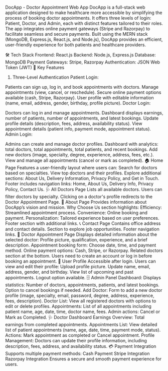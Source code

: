 DocApp - Doctor Appointment Web App
DocApp is a full-stack web application designed to make healthcare more accessible by simplifying the process of booking doctor appointments. It offers three levels of login: Patient, Doctor, and Admin, each with distinct features tailored to their roles. The app integrates online payment gateways (Stripe and Razorpay) to facilitate seamless and secure payments. Built using the MERN stack (MongoDB, Express.js, React.js, and Node.js), DocApp provides an efficient, user-friendly experience for both patients and healthcare providers.

🛠️ Tech Stack
Frontend: React.js
Backend: Node.js, Express.js
Database: MongoDB
Payment Gateways: Stripe, Razorpay
Authentication: JSON Web Token (JWT)
🔑 Key Features
1. Three-Level Authentication
Patient Login:

Patients can sign up, log in, and book appointments with doctors.
Manage appointments (view, cancel, or reschedule).
Secure online payment options available (cash, Stripe, Razorpay).
User profile with editable information (name, email, address, gender, birthday, profile picture).
Doctor Login:

Doctors can log in and manage appointments.
Dashboard displays earnings, number of patients, number of appointments, and latest bookings.
Update profile details (description, fees, address, availability status).
View appointment details (patient info, payment mode, appointment status).
Admin Login:

Admins can create and manage doctor profiles.
Dashboard with analytics: total doctors, total appointments, total patients, and recent bookings.
Add new doctors (image, specialty, degree, experience, address, fees, etc.).
View and manage all appointments (cancel or mark as completed).
🏠 Home Page
Features a user-friendly layout where users can:
Search for doctors based on specialties.
View top doctors and their profiles.
Explore additional sections: About Us, Delivery Information, Privacy Policy, and Get in Touch.
Footer includes navigation links: Home, About Us, Delivery Info, Privacy Policy, Contact Us.
🩺 All Doctors Page
Lists all available doctors.
Users can filter doctors by specialty.
Clicking on a doctor's profile redirects to the Doctor Appointment Page.
📄 About Page
Provides information about DocApp’s vision and mission.
Why Choose Us section highlights:
Efficiency: Streamlined appointment process.
Convenience: Online booking and payment.
Personalization: Tailored experience based on user preferences.
Footer section with additional links.
📞 Contact Page
Contains office address and contact details.
Section to explore job opportunities.
Footer navigation links.
📅 Doctor Appointment Page
Displays detailed information about the selected doctor:
Profile picture, qualification, experience, and a brief description.
Appointment booking form: Choose date, time, and payment method.
Online payment options: Cash, Stripe, or Razorpay.
Related doctors section at the bottom.
Users need to create an account or log in before booking an appointment.
👤 User Profile
Accessible after login.
Users can view and edit their profile:
Upload profile picture.
Update name, email, address, gender, and birthday.
View list of upcoming and past appointments.
Logout option available.
🗄️ Admin Panel
Dashboard:
Displays statistics: Number of doctors, appointments, patients, and latest bookings.
Option to cancel bookings if needed.
Add Doctor:
Form to add a new doctor profile (image, specialty, email, password, degree, address, experience, fees, description).
Doctor List:
View all registered doctors with options to edit or delete profiles.
Appointments:
List of all appointments including patient name, age, date, time, doctor name, fees.
Admin actions: Cancel or Mark as Completed.
🩺 Doctor Dashboard
Earnings Overview:
Total earnings from completed appointments.
Appointments List:
View detailed list of patient appointments (name, age, date, time, payment mode, status).
Actions: Mark appointment as completed or Cancel appointment.
Profile Management:
Doctors can update their profile information, including description, fees, address, and availability status.
💳 Payment Integration
Supports multiple payment methods:
Cash Payment
Stripe Integration
Razorpay Integration
Ensures a secure and smooth payment experience for users.
